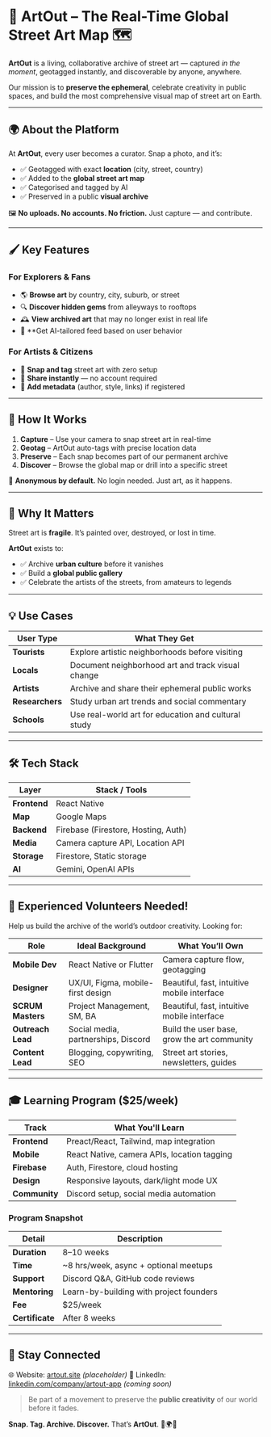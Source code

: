 
# 🎨 ArtOut – The Real-Time Global Street Art Map 🗺️

**ArtOut** is a living, collaborative archive of street art — captured *in the moment*, geotagged instantly, and discoverable by anyone, anywhere.

Our mission is to **preserve the ephemeral**, celebrate creativity in public spaces, and build the most comprehensive visual map of street art on Earth.

---

## 🌍 About the Platform

At **ArtOut**, every user becomes a curator. Snap a photo, and it’s:

* ✅ Geotagged with exact **location** (city, street, country)
* ✅ Added to the **global street art map**
* ✅ Categorised and tagged by AI
* ✅ Preserved in a public **visual archive**

🖼️ **No uploads. No accounts. No friction.** Just capture — and contribute.

---

## 🖌️ Key Features

### For Explorers & Fans

* 🌎 **Browse art** by country, city, suburb, or street
* 🔍 **Discover hidden gems** from alleyways to rooftops
* 🕰️ **View archived art** that may no longer exist in real life
* 🧠 **Get AI-tailored feed based on user behavior

### For Artists & Citizens

* 📸 **Snap and tag** street art with zero setup
* 🔗 **Share instantly** — no account required
* 🧠 **Add metadata** (author, style, links) if registered

---

## 🚀 How It Works

1. **Capture** – Use your camera to snap street art in real-time
2. **Geotag** – ArtOut auto-tags with precise location data
3. **Preserve** – Each snap becomes part of our permanent archive
4. **Discover** – Browse the global map or drill into a specific street

🙌 **Anonymous by default.** No login needed. Just art, as it happens.

---

## 🌈 Why It Matters

Street art is **fragile**. It’s painted over, destroyed, or lost in time.

**ArtOut** exists to:

* ✅ Archive **urban culture** before it vanishes
* ✅ Build a **global public gallery**
* ✅ Celebrate the artists of the streets, from amateurs to legends

---

## 💡 Use Cases

| User Type       | What They Get                                       |
| --------------- | --------------------------------------------------- |
| **Tourists**    | Explore artistic neighborhoods before visiting      |
| **Locals**      | Document neighborhood art and track visual change   |
| **Artists**     | Archive and share their ephemeral public works      |
| **Researchers** | Study urban art trends and social commentary        |
| **Schools**     | Use real-world art for education and cultural study |

---

## 🛠️ Tech Stack

| Layer        | Stack / Tools                        |
| ------------ | ------------------------------------ |
| **Frontend** | React Native                         |
| **Map**      | Google Maps                          |
| **Backend**  | Firebase (Firestore, Hosting, Auth)  |
| **Media**    | Camera capture API, Location API     |
| **Storage**  | Firestore, Static storage            |
| **AI**       | Gemini, OpenAI APIs                  |

---

## 🧪 Experienced Volunteers Needed!

Help us build the archive of the world’s outdoor creativity. Looking for:

| Role              | Ideal Background                    | What You’ll Own                             |
| ----------------- | ----------------------------------- | ------------------------------------------- |
| **Mobile Dev**    | React Native or Flutter             | Camera capture flow, geotagging             |
| **Designer**      | UX/UI, Figma, mobile-first design   | Beautiful, fast, intuitive mobile interface |
| **SCRUM Masters** | Project Management, SM, BA          | Beautiful, fast, intuitive mobile interface |
| **Outreach Lead** | Social media, partnerships, Discord | Build the user base, grow the art community |
| **Content Lead**  | Blogging, copywriting, SEO          | Street art stories, newsletters, guides     |

---

## 🎓 Learning Program ($25/week)

| Track         | What You'll Learn                           |
| ------------- | ------------------------------------------- |
| **Frontend**  | Preact/React, Tailwind, map integration     |
| **Mobile**    | React Native, camera APIs, location tagging |
| **Firebase**  | Auth, Firestore, cloud hosting              |
| **Design**    | Responsive layouts, dark/light mode UX      |
| **Community** | Discord setup, social media automation      |

### Program Snapshot

| Detail          | Description                              |
| --------------- | ---------------------------------------- |
| **Duration**    | 8–10 weeks                               |
| **Time**        | \~8 hrs/week, async + optional meetups   |
| **Support**     | Discord Q\&A, GitHub code reviews        |
| **Mentoring**   | Learn-by-building with project founders  |
| **Fee**         | $25/week                                 |
| **Certificate** | After 8 weeks                            |

---

## 🔗 Stay Connected

🌐 Website: [artout.site](https://artout.site) *(placeholder)*
💼 LinkedIn: [linkedin.com/company/artout-app](linkedin.com/company/artout-app) *(coming soon)*

> Be part of a movement to preserve the **public creativity** of our world before it fades.

**Snap. Tag. Archive. Discover.**
That’s **ArtOut**. 🎨🌍📍

